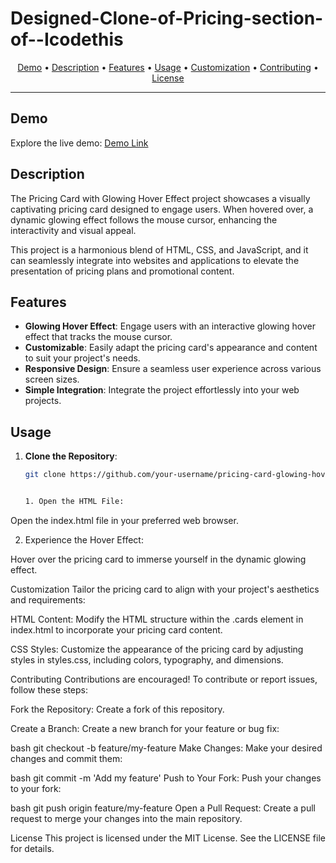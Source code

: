 # Designed-Clone-of-Pricing-section-of--Icodethis

<p align="center">
  <a href="#demo">Demo</a> •
  <a href="#description">Description</a> •
  <a href="#features">Features</a> •
  <a href="#usage">Usage</a> •
  <a href="#customization">Customization</a> •
  <a href="#contributing">Contributing</a> •
  <a href="#license">License</a>
</p>

---

## Demo

Explore the live demo: [Demo Link](#)

## Description

The Pricing Card with Glowing Hover Effect project showcases a visually captivating pricing card designed to engage users. When hovered over, a dynamic glowing effect follows the mouse cursor, enhancing the interactivity and visual appeal.

This project is a harmonious blend of HTML, CSS, and JavaScript, and it can seamlessly integrate into websites and applications to elevate the presentation of pricing plans and promotional content.

## Features

- **Glowing Hover Effect**: Engage users with an interactive glowing hover effect that tracks the mouse cursor.
- **Customizable**: Easily adapt the pricing card's appearance and content to suit your project's needs.
- **Responsive Design**: Ensure a seamless user experience across various screen sizes.
- **Simple Integration**: Integrate the project effortlessly into your web projects.

## Usage

1. **Clone the Repository**:

   ```bash
   git clone https://github.com/your-username/pricing-card-glowing-hover.git


   1. Open the HTML File:

Open the index.html file in your preferred web browser.

2. Experience the Hover Effect:

Hover over the pricing card to immerse yourself in the dynamic glowing effect.

Customization
Tailor the pricing card to align with your project's aesthetics and requirements:

HTML Content: Modify the HTML structure within the .cards element in index.html to incorporate your pricing card content.

CSS Styles: Customize the appearance of the pricing card by adjusting styles in styles.css, including colors, typography, and dimensions.

Contributing
Contributions are encouraged! To contribute or report issues, follow these steps:

Fork the Repository: Create a fork of this repository.

Create a Branch: Create a new branch for your feature or bug fix:

bash
git checkout -b feature/my-feature
Make Changes: Make your desired changes and commit them:

bash
git commit -m 'Add my feature'
Push to Your Fork: Push your changes to your fork:

bash
git push origin feature/my-feature
Open a Pull Request: Create a pull request to merge your changes into the main repository.

License
This project is licensed under the MIT License. See the LICENSE file for details.


